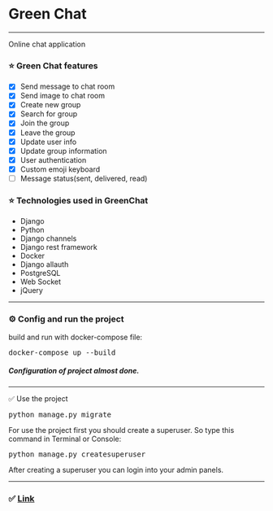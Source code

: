 <p align="center">
<img src="https://github.com/MohammadOshkooh/chat-application/blob/master/static/img/47820_15_chat_green_icon.png?raw=true" alt="">
</p>


<h1>Green Chat</h1>

  <hr>

<p>
Online chat application <br>
</p>

<h3>
⭐️ Green Chat features 
</h3>

- [X] Send message to chat room
- [X] Send image to chat room
- [X] Create new group
- [X] Search for group
- [X] Join the group
- [X] Leave the group
- [X] Update user info
- [X] Update group information
- [X] User authentication
- [X] Custom emoji keyboard
- [ ] Message status(sent, delivered, read)

<h3> 
⭐  Technologies used in GreenChat
</h3>

<ul>
  <li>Django</li>
  <li>Python</li>
  <li>Django channels</li>
  <li>Django rest framework</li>
  <li>Docker</li>
  <li>Django allauth</li>
  <li>PostgreSQL</li>
  <li>Web Socket</li>
  <li>jQuery</li>


</ul>

<hr>

<h3>
⚙️ Config and run the project
</h3>

<p>
build and run with docker-compose file:
</p>
<pre>
docker-compose up --build
</pre>
<p>

<h5>
Configuration of project almost done.
</h5>

<hr>

✅ Use the project
</h3>

<pre>
python manage.py migrate
</pre>


<p>
For use the project first you should create a superuser. So type this command in Terminal or Console:
</p>
<pre>
python manage.py createsuperuser
</pre>
<p>
After creating a superuser you can login into your admin panels.
</p>

<hr>

<h3>
✅ <a href="https://green-chat-x.herokuapp.com/" target="_blank">Link</a>
</h3>


